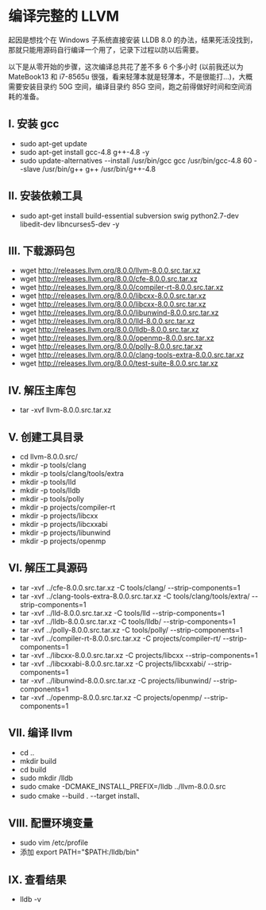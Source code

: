 # 编译完整的 LLVM

起因是想找个在 Windows 子系统直接安装 LLDB 8.0 的办法，结果死活没找到，那就只能用源码自行编译一个用了，记录下过程以防以后需要。

以下是从零开始的步骤，这次编译总共花了差不多 6 个多小时 (以前我还以为 MateBook13 和 i7-8565u 很强，看来轻薄本就是轻薄本，不是很能打...)，大概需要安装目录约 50G 空间，编译目录约 85G 空间，跑之前得做好时间和空间消耗的准备。

## I. 安装 gcc
* sudo apt-get update
* sudo apt-get install gcc-4.8 g++-4.8 -y
* sudo update-alternatives --install /usr/bin/gcc gcc /usr/bin/gcc-4.8 60 --slave /usr/bin/g++ g++ /usr/bin/g++-4.8

## II. 安装依赖工具
* sudo apt-get install build-essential subversion swig python2.7-dev libedit-dev libncurses5-dev -y

## III. 下载源码包
* wget http://releases.llvm.org/8.0.0/llvm-8.0.0.src.tar.xz
* wget http://releases.llvm.org/8.0.0/cfe-8.0.0.src.tar.xz
* wget http://releases.llvm.org/8.0.0/compiler-rt-8.0.0.src.tar.xz
* wget http://releases.llvm.org/8.0.0/libcxx-8.0.0.src.tar.xz
* wget http://releases.llvm.org/8.0.0/libcxx-8.0.0.src.tar.xz
* wget http://releases.llvm.org/8.0.0/libunwind-8.0.0.src.tar.xz
* wget http://releases.llvm.org/8.0.0/lld-8.0.0.src.tar.xz
* wget http://releases.llvm.org/8.0.0/lldb-8.0.0.src.tar.xz
* wget http://releases.llvm.org/8.0.0/openmp-8.0.0.src.tar.xz
* wget http://releases.llvm.org/8.0.0/polly-8.0.0.src.tar.xz
* wget http://releases.llvm.org/8.0.0/clang-tools-extra-8.0.0.src.tar.xz
* wget http://releases.llvm.org/8.0.0/test-suite-8.0.0.src.tar.xz

## IV. 解压主库包
* tar -xvf llvm-8.0.0.src.tar.xz

## V. 创建工具目录
* cd llvm-8.0.0.src/
* mkdir -p tools/clang
* mkdir -p tools/clang/tools/extra
* mkdir -p tools/lld
* mkdir -p tools/lldb
* mkdir -p tools/polly
* mkdir -p projects/compiler-rt
* mkdir -p projects/libcxx
* mkdir -p projects/libcxxabi
* mkdir -p projects/libunwind
* mkdir -p projects/openmp

## VI. 解压工具源码
* tar -xvf ../cfe-8.0.0.src.tar.xz -C tools/clang/ --strip-components=1
* tar -xvf ../clang-tools-extra-8.0.0.src.tar.xz -C tools/clang/tools/extra/ --strip-components=1
* tar -xvf ../lld-8.0.0.src.tar.xz -C tools/lld --strip-components=1
* tar -xvf ../lldb-8.0.0.src.tar.xz -C tools/lldb/ --strip-components=1
* tar -xvf ../polly-8.0.0.src.tar.xz -C tools/polly/ --strip-components=1
* tar -xvf ../compiler-rt-8.0.0.src.tar.xz -C projects/compiler-rt/ --strip-components=1
* tar -xvf ../libcxx-8.0.0.src.tar.xz -C projects/libcxx --strip-components=1
* tar -xvf ../libcxxabi-8.0.0.src.tar.xz -C projects/libcxxabi/ --strip-components=1
* tar -xvf ../libunwind-8.0.0.src.tar.xz -C projects/libunwind/ --strip-components=1
* tar -xvf ../openmp-8.0.0.src.tar.xz -C projects/openmp/ --strip-components=1

## VII. 编译 llvm
* cd ..
* mkdir build
* cd build
* sudo mkdir /lldb
* sudo cmake -DCMAKE_INSTALL_PREFIX=/lldb ../llvm-8.0.0.src
* sudo cmake --build . --target install、

## VIII. 配置环境变量
* sudo vim /etc/profile
* 添加 export PATH="$PATH:/lldb/bin"

## IX. 查看结果
* lldb -v